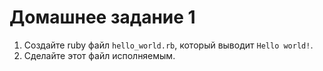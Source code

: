 # Домашнее задание 1

1. Создайте ruby файл `hello_world.rb`, который выводит `Hello world!`.
2. Сделайте этот файл исполняемым.
